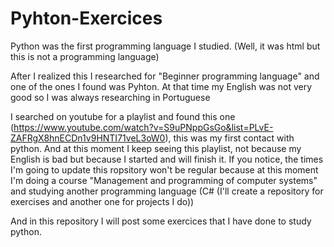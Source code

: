 # Pyhton-Exercices
Python was the first programming language I studied. (Well, it was html but this is not a programming language)


After I realized this I researched for "Beginner programming language" and one of the ones I found was Pyhton. At that time my English was not very good so I was always researching in Portuguese


I searched on youtube for a playlist and found this one (https://www.youtube.com/watch?v=S9uPNppGsGo&list=PLvE-ZAFRgX8hnECDn1v9HNTI71veL3oW0), this was my first contact with python. And at this moment I keep seeing this playlist, not because my English is bad but because I started and will finish it. If you notice, the times I'm going to update this ropsitory won't be regular because at this moment I'm doing a course "Management and programming of computer systems" and studying another programming language (C# (I'll create a repository for exercises and another one for projects I do))


And in this repository I will post some exercices that I have done to study python.
